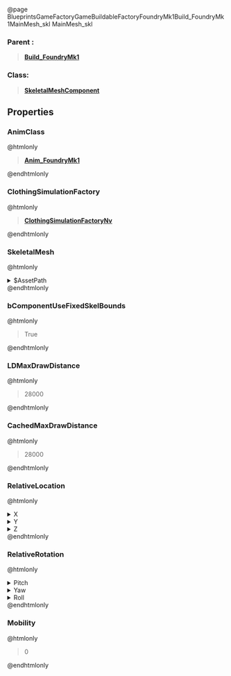 @page BlueprintsGameFactoryGameBuildableFactoryFoundryMk1Build_FoundryMk1MainMesh_skl MainMesh_skl
### Parent :
<b><a href="_blueprints_game_factory_game_buildable_factory_foundry_mk1_build__foundry_mk1.html"><blockquote>Build_FoundryMk1</blockquote></a></b>
### Class:
<b><a href="_class_script_skeletal_mesh_component.html"><blockquote>SkeletalMeshComponent</blockquote></a></b>
## Properties
### AnimClass
@htmlonly
<b><a href="_blueprints_game_factory_game_buildable_factory_foundry_mk1_anim__foundry_mk1.html"><blockquote>Anim_FoundryMk1</blockquote></a></b>
@endhtmlonly

### ClothingSimulationFactory
@htmlonly
<b><a href="_class_script_clothing_simulation_factory_nv.html"><blockquote>ClothingSimulationFactoryNv</blockquote></a></b>
@endhtmlonly

### SkeletalMesh
@htmlonly
<details>
 <summary>$AssetPath</summary>
<b><a href="_blueprints_game_factory_game_buildable_factory_foundry_mk1_mesh_foundry_mk1_skl.html"><blockquote>FoundryMk1_skl</blockquote></a></b>
</details>
@endhtmlonly

### bComponentUseFixedSkelBounds
@htmlonly
<blockquote>True</blockquote>
@endhtmlonly

### LDMaxDrawDistance
@htmlonly
<blockquote>28000</blockquote>
@endhtmlonly

### CachedMaxDrawDistance
@htmlonly
<blockquote>28000</blockquote>
@endhtmlonly

### RelativeLocation
@htmlonly
<details>
 <summary>X</summary>
<blockquote>-1.0842021724855044e-19</blockquote>
</details>
<details>
 <summary>Y</summary>
<blockquote>5.72063490328345e-12</blockquote>
</details>
<details>
 <summary>Z</summary>
<blockquote>40</blockquote>
</details>
@endhtmlonly

### RelativeRotation
@htmlonly
<details>
 <summary>Pitch</summary>
<blockquote>0</blockquote>
</details>
<details>
 <summary>Yaw</summary>
<blockquote>6.830185157014057e-06</blockquote>
</details>
<details>
 <summary>Roll</summary>
<blockquote>0</blockquote>
</details>
@endhtmlonly

### Mobility
@htmlonly
<blockquote>0</blockquote>
@endhtmlonly

